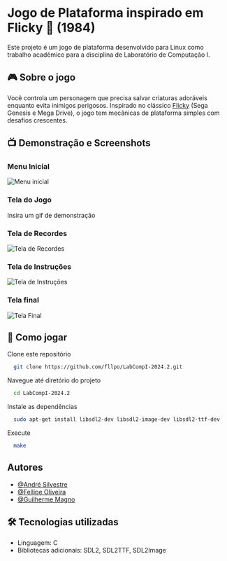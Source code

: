 # Jogo de Plataforma inspirado em Flicky 🐥 (1984)

Este projeto é um jogo de plataforma desenvolvido para Linux como trabalho acadêmico para a disciplina de Laboratório de Computação I.


## 🎮 Sobre o jogo

Você controla um personagem que precisa salvar criaturas adoráveis enquanto evita inimigos perigosos. Inspirado no clássico [Flicky](https://www.youtube.com/watch?v=imHqXZNUOZs) (Sega Genesis e Mega Drive), o jogo tem mecânicas de plataforma simples com desafios crescentes.

## 📺 Demonstração e Screenshots
### Menu Inicial
![Menu inicial](https://github.com/user-attachments/assets/d06e9acc-46ed-4405-8f24-6c0f0713cfa0)
### Tela do Jogo
Insira um gif de demonstração
### Tela de Recordes
![Tela de Recordes](https://github.com/user-attachments/assets/b3b9b09f-2954-470b-ba15-863e7069666e)
### Tela de Instruções
![Tela de Instruções](https://github.com/user-attachments/assets/4be09ab4-e6db-48f8-9a7e-75678aa70b7c)
### Tela final
![Tela Final](https://github.com/user-attachments/assets/4f13d2c4-f878-422c-a653-d88b031bfdd7)
## 🚀 Como jogar

Clone este repositório

```bash
  git clone https://github.com/fllpo/LabCompI-2024.2.git
```

Navegue até diretório do projeto

```bash
  cd LabCompI-2024.2
```

Instale as dependências

```bash
  sudo apt-get install libsdl2-dev libsdl2-image-dev libsdl2-ttf-dev
```

Execute

```bash
  make
```

## Autores

- [@André Silvestre](https://github.com/andresilvestrejr)
- [@Fellipe Oliveira](https://www.github.com/fllpo)
- [@Guilherme Magno](https://github.com/Guiguineitor)

## 🛠️ Tecnologias utilizadas
* Linguagem: C
* Bibliotecas adicionais: SDL2, SDL2TTF, SDL2Image
